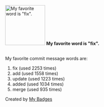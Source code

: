 <img src="https://my-badges.github.io/my-badges/favorite-word.png" alt="My favorite word is &quot;fix&quot;." title="My favorite word is &quot;fix&quot;." width="128">
<strong>My favorite word is &quot;fix&quot;.</strong>
<br><br>

My favorite commit message words are:

1. fix (used 2253 times)
2. add (used 1558 times)
3. update (used 1223 times)
4. added (used 1034 times)
5. merge (used 935 times)


Created by <a href="https://github.com/my-badges/my-badges">My Badges</a>